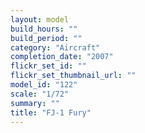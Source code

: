 ```yaml
---
layout: model
build_hours: ""
build_period: ""
category: "Aircraft"
completion_date: "2007"
flickr_set_id: ""
flickr_set_thumbnail_url: ""
model_id: "122"
scale: "1/72"
summary: ""
title: "FJ-1 Fury"
---
```



